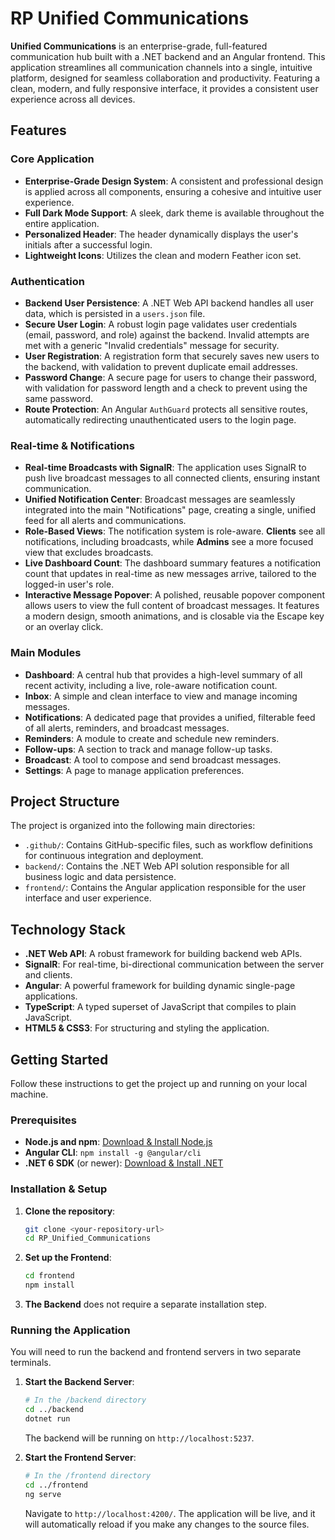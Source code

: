 # RP Unified Communications

**Unified Communications** is an enterprise-grade, full-featured communication hub built with a .NET backend and an Angular frontend. This application streamlines all communication channels into a single, intuitive platform, designed for seamless collaboration and productivity. Featuring a clean, modern, and fully responsive interface, it provides a consistent user experience across all devices.

## Features

### Core Application
-   **Enterprise-Grade Design System**: A consistent and professional design is applied across all components, ensuring a cohesive and intuitive user experience.
-   **Full Dark Mode Support**: A sleek, dark theme is available throughout the entire application.
-   **Personalized Header**: The header dynamically displays the user's initials after a successful login.
-   **Lightweight Icons**: Utilizes the clean and modern Feather icon set.

### Authentication
-   **Backend User Persistence**: A .NET Web API backend handles all user data, which is persisted in a `users.json` file.
-   **Secure User Login**: A robust login page validates user credentials (email, password, and role) against the backend. Invalid attempts are met with a generic "Invalid credentials" message for security.
-   **User Registration**: A registration form that securely saves new users to the backend, with validation to prevent duplicate email addresses.
-   **Password Change**: A secure page for users to change their password, with validation for password length and a check to prevent using the same password.
-   **Route Protection**: An Angular `AuthGuard` protects all sensitive routes, automatically redirecting unauthenticated users to the login page.

### Real-time & Notifications
-   **Real-time Broadcasts with SignalR**: The application uses SignalR to push live broadcast messages to all connected clients, ensuring instant communication.
-   **Unified Notification Center**: Broadcast messages are seamlessly integrated into the main "Notifications" page, creating a single, unified feed for all alerts and communications.
-   **Role-Based Views**: The notification system is role-aware. **Clients** see all notifications, including broadcasts, while **Admins** see a more focused view that excludes broadcasts.
-   **Live Dashboard Count**: The dashboard summary features a notification count that updates in real-time as new messages arrive, tailored to the logged-in user's role.
-   **Interactive Message Popover**: A polished, reusable popover component allows users to view the full content of broadcast messages. It features a modern design, smooth animations, and is closable via the Escape key or an overlay click.

### Main Modules
-   **Dashboard**: A central hub that provides a high-level summary of all recent activity, including a live, role-aware notification count.
-   **Inbox**: A simple and clean interface to view and manage incoming messages.
-   **Notifications**: A dedicated page that provides a unified, filterable feed of all alerts, reminders, and broadcast messages.
-   **Reminders**: A module to create and schedule new reminders.
-   **Follow-ups**: A section to track and manage follow-up tasks.
-   **Broadcast**: A tool to compose and send broadcast messages.
-   **Settings**: A page to manage application preferences.

## Project Structure

The project is organized into the following main directories:
-   `.github/`: Contains GitHub-specific files, such as workflow definitions for continuous integration and deployment.
-   `backend/`: Contains the .NET Web API solution responsible for all business logic and data persistence.
-   `frontend/`: Contains the Angular application responsible for the user interface and user experience.

## Technology Stack

-   **.NET Web API**: A robust framework for building backend web APIs.
-   **SignalR**: For real-time, bi-directional communication between the server and clients.
-   **Angular**: A powerful framework for building dynamic single-page applications.
-   **TypeScript**: A typed superset of JavaScript that compiles to plain JavaScript.
-   **HTML5 & CSS3**: For structuring and styling the application.

## Getting Started

Follow these instructions to get the project up and running on your local machine.

### Prerequisites

-   **Node.js and npm**: [Download & Install Node.js](https://nodejs.org/)
-   **Angular CLI**: `npm install -g @angular/cli`
-   **.NET 6 SDK** (or newer): [Download & Install .NET](https://dotnet.microsoft.com/download)

### Installation & Setup

1.  **Clone the repository**:
    ```bash
    git clone <your-repository-url>
    cd RP_Unified_Communications
    ```

2.  **Set up the Frontend**:
    ```bash
    cd frontend
    npm install
    ```

3.  **The Backend** does not require a separate installation step.

### Running the Application

You will need to run the backend and frontend servers in two separate terminals.

1.  **Start the Backend Server**:
    ```bash
    # In the /backend directory
    cd ../backend
    dotnet run
    ```
    The backend will be running on `http://localhost:5237`.

2.  **Start the Frontend Server**:
    ```bash
    # In the /frontend directory
    cd ../frontend
    ng serve
    ```
    Navigate to `http://localhost:4200/`. The application will be live, and it will automatically reload if you make any changes to the source files.

